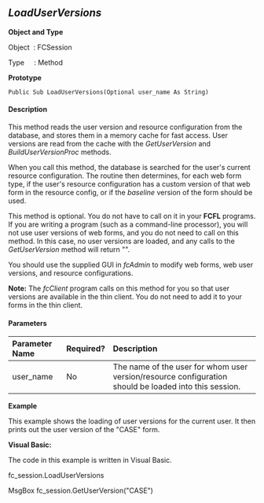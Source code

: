 _LoadUserVersions_
------------------

**Object and Type**

Object  : FCSession

Type     : Method

**Prototype**

```
Public Sub LoadUserVersions(Optional user_name As String)
```

#### Description

This method reads the user version and resource configuration from the database, and stores them in a memory cache for fast access. User versions are read from the cache with the _GetUserVersion_ and _BuildUserVersionProc_ methods.

When you call this method, the database is searched for the user's current resource configuration. The routine then determines, for each web form type, if the user's resource configuration has a custom version of that web form in the resource config, or if the _baseline_ version of the form should be used.

This method is optional. You do not have to call on it in your **FCFL** programs. If you are writing a program (such as a command-line processor), you will not use user versions of web forms, and you do not need to call on this method. In this case, no user versions are loaded, and any calls to the _GetUserVersion_ method will return "".

You should use the supplied GUI in _fcAdmin_ to modify web forms, web user versions, and resource configurations.

**Note:** The _fcClient_ program calls on this method for you so that user versions are available in the thin client. You do not need to add it to your forms in the thin client.

#### Parameters

| Parameter Name | Required? | Description |
|:--- |:--- |:--- |
| user_name | No | The name of the user for whom user version/resource configuration  should be loaded into this session. |

**Example**

This example shows the loading of user versions for the current user. It then prints out the user version of the "CASE" form.

**Visual Basic:**

The code in this example is written in Visual Basic.

fc_session.LoadUserVersions

MsgBox fc_session.GetUserVersion("CASE")